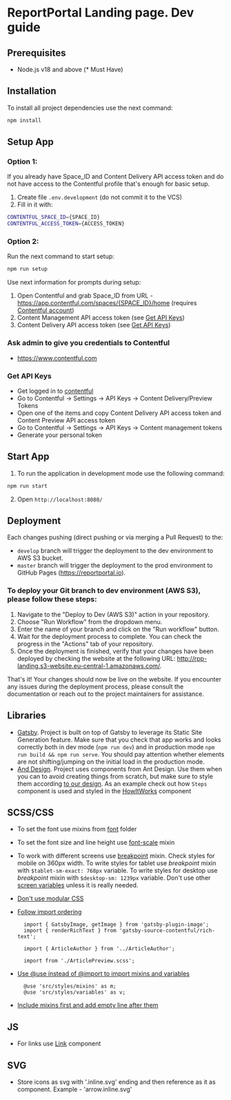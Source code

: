 # ReportPortal Landing page. Dev guide

## Prerequisites

- Node.js v18 and above (\* Must Have)

## Installation

To install all project dependencies use the next command:

```bash
npm install
```

## Setup App

### Option 1:

If you already have Space_ID and Content Delivery API access token and do not have access to the Contentful profile that's enough for basic setup.

1. Create file `.env.development` (do not commit it to the VCS)
2. Fill in it with:

```bash
CONTENTFUL_SPACE_ID={SPACE_ID}
CONTENTFUL_ACCESS_TOKEN={ACCESS_TOKEN}
```

### Option 2:

Run the next command to start setup:

```bash
npm run setup
```

Use next information for prompts during setup:

1. Open Contentful and grab Space_ID from URL - https://app.contentful.com/spaces/{SPACE_ID}/home (requires [Contentful account](#ask-admin-to-give-you-credentials-to-contentful))
2. Content Management API access token (see [Get API Keys](#get-api-keys))
3. Content Delivery API access token (see [Get API Keys](#get-api-keys))

### Ask admin to give you credentials to Contentful

- https://www.contentful.com

### Get API Keys

- Get logged in to [contentful](https://www.contentful.com)
- Go to Contentful -> Settings -> API Keys -> Content Delivery/Preview Tokens
- Open one of the items and copy Content Delivery API access token and Content Preview API access token
- Go to Contentful -> Settings -> API Keys -> Content management tokens
- Generate your personal token

## Start App

1. To run the application in development mode use the following command:

```bash
npm run start
```

2. Open `http://localhost:8080/`

## Deployment

Each changes pushing (direct pushing or via merging a Pull Request) to the:

- `develop` branch will trigger the deployment to the dev environment to AWS S3 bucket.
- `master` branch will trigger the deployment to the prod environment to GitHub Pages (https://reportportal.io).

### To deploy your Git branch to dev environment (AWS S3), please follow these steps:

1. Navigate to the "Deploy to Dev (AWS S3)" action in your repository.
2. Choose "Run Workflow" from the dropdown menu.
3. Enter the name of your branch and click on the "Run workflow" button.
4. Wait for the deployment process to complete. You can check the progress in the "Actions" tab of your repository.
5. Once the deployment is finished, verify that your changes have been deployed by checking the website at the following URL: http://rpp-landing.s3-website.eu-central-1.amazonaws.com/.

That's it! Your changes should now be live on the website. If you encounter any issues during the deployment process, please consult the documentation or reach out to the project maintainers for assistance.

## Libraries

- [Gatsby](https://www.gatsbyjs.com/). Project is built on top of Gatsby to leverage its Static Site Generation feature. Make sure that you check that app works and looks correctly both in dev mode (`npm run dev`) and in production mode `npm run build && npm run serve`. You should pay attention whether elements are not shifting/jumping on the initial load in the production mode.
- [And Design](https://ant.design/components/overview/). Project uses components from Ant Design. Use them when you can to avoid creating things from scratch, but make sure to style them according [to our design](https://www.figma.com/file/JDa2JNX88qMJbdWeFpBfNz/%F0%9F%8C%90-RP-Landing-2.0). As an example check out how `Steps` component is used and styled in the [HowItWorks](./src/containers/LandingPage/HowItWorks) component

## SCSS/CSS

- To set the font use mixins from [font](./src/styles/mixins/font.scss) folder
- To set the font size and line height use [font-scale](./src/styles/mixins/font-scale.scss) mixin
- To work with different screens use [breakpoint](./src/styles/mixins/breakpoint.scss) mixin. Check styles for mobile on 360px width. To write styles for tablet use _breakpoint_ mixin with `$tablet-sm-exact: 768px` variable. To write styles for desktop use _breakpoint_ mixin with `$desktop-sm: 1239px` variable. Don't use other [screen variables](./src/styles/variables/screen.scss) unless it is really needed.
- [Don't use modular CSS](https://github.com/reportportal/reportportal.github.io/pull/380#discussion_r1298267799)
- [Follow import ordering](https://github.com/reportportal/reportportal.github.io/pull/380#discussion_r1298270084)

  ```
    import { GatsbyImage, getImage } from 'gatsby-plugin-image';
    import { renderRichText } from 'gatsby-source-contentful/rich-text';

    import { ArticleAuthor } from '../ArticleAuthor';

    import from './ArticlePreview.scss';
  ```

- [Use @use instead of @import to import mixins and variables](https://github.com/reportportal/reportportal.github.io/pull/377#discussion_r1295708603)
  ```
    @use 'src/styles/mixins' as m;
    @use 'src/styles/variables' as v;
  ```
- [Include mixins first and add empty line after them](https://github.com/reportportal/reportportal.github.io/pull/377#discussion_r1295710195)

## JS

- For links use [Link](src/components/Link) component

## SVG

- Store icons as svg with '.inline.svg' ending and then reference as it as component. Example - 'arrow.inline.svg'
